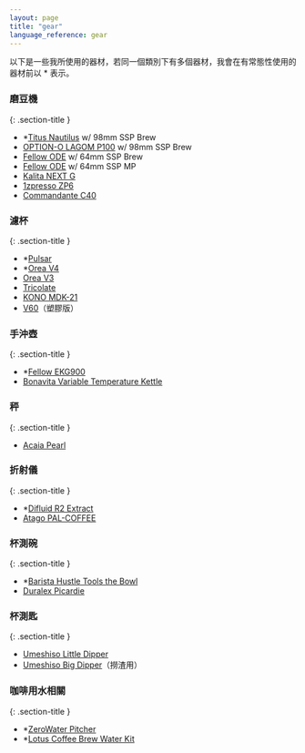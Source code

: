 ```yaml
---
layout: page
title: "gear"
language_reference: gear
---
```


以下是一些我所使用的器材，若同一個類別下有多個器材，我會在有常態性使用的器材前以 * 表示。

### 磨豆機
{: .section-title }

-   *[Titus Nautilus](https://www.instagram.com/titusgrinding/) w/ 98mm SSP Brew
-   [OPTION-O LAGOM P100](https://www.option-o.com/shop/lagom-p100) w/ 98mm SSP Brew
-   [Fellow ODE](https://fellowproducts.com/products/ode-brew-grinder-gen-2) w/ 64mm SSP Brew
-   [Fellow ODE](https://fellowproducts.com/products/ode-brew-grinder-gen-2) w/ 64mm SSP MP
-   [Kalita NEXT G](https://www.kalita.co.jp/products/nextg.php)
-   [1zpresso ZP6](https://1zpresso.com/zp6-%E7%89%B9%E4%BB%95%E7%89%88/)
-   [Commandante C40](https://www.comandantegrinder.com/)

### 濾杯
{: .section-title }

-   *[Pulsar](https://nextlevelbrewer.com/pulsar-brewer/)
-   *[Orea V4](https://shop.orea.uk/products/orea-brewer-v4-set?variant=42792700313752)
-   [Orea V3](https://www.orea.uk/orea-brewer-v3)
-   [Tricolate](https://tricolate.com/)
-   [KONO MDK-21](https://coffee-syphon.co.jp/meimon_filter/)
-   [V60](https://www.hario.com/v60/v60series.html)（塑膠版）

### 手沖壺
{: .section-title }

-   *[Fellow EKG900](https://fellowproducts.com/products/stagg-ekg-electric-pour-over-kettle)
-   [Bonavita Variable Temperature Kettle](https://bonavita.co/products/1-0l-variable-temperature-kettle)

### 秤
{: .section-title }

-   [Acaia Pearl](https://acaia.co/products/pearl)

### 折射儀
{: .section-title }

-   *[Difluid R2 Extract](https://digitizefluid.com/collections/new-releae/products/r2-extract)
-   [Atago PAL-COFFEE](https://www.atago.net/zh_tw/products-pal-top.php)

### 杯測碗
{: .section-title }

-   *[Barista Hustle Tools the Bowl](https://baristahustletools.com/the-bowls)
-   [Duralex Picardie](https://www.duralex.com.tw/collections/picardie)

### 杯測匙
{: .section-title }

-   [Umeshiso Little Dipper](https://www.umeshiso.com/product/little-dipper/)
-   [Umeshiso Big Dipper](https://www.umeshiso.com/product/big-dipper/)（撈渣用）

### 咖啡用水相關
{: .section-title }

-   *[ZeroWater Pitcher](https://zerowater.com/products/10-cup-rp-water-filter-pitcher)
-   *[Lotus Coffee Brew Water Kit](https://lotuscoffeeproducts.com/products/lotus-water-1)